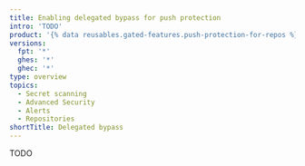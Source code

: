 ```yaml
---
title: Enabling delegated bypass for push protection
intro: 'TODO'
product: '{% data reusables.gated-features.push-protection-for-repos %}'
versions:
  fpt: '*'
  ghes: '*'
  ghec: '*'
type: overview
topics:
  - Secret scanning
  - Advanced Security
  - Alerts
  - Repositories
shortTitle: Delegated bypass
---
```


TODO

